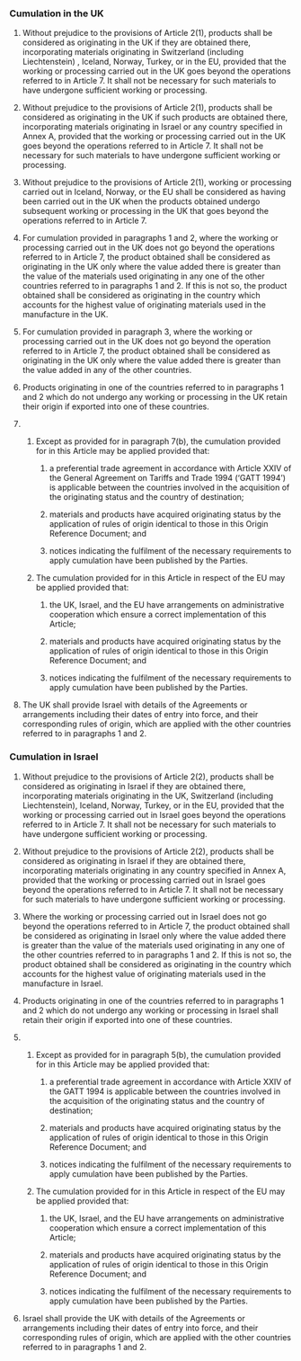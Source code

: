 ### Cumulation in the UK

1. Without prejudice to the provisions of Article 2(1), products shall be considered as originating in the UK if they are obtained there, incorporating materials originating in Switzerland (including Liechtenstein) , Iceland, Norway, Turkey, or in the EU, provided that the working or processing carried out in the UK goes beyond the operations referred to in Article 7. It shall not be necessary for such materials to have undergone sufficient working or processing.

2. Without prejudice to the provisions of Article 2(1), products shall be considered as originating in the UK if such products are obtained there, incorporating materials originating in Israel or any country specified in Annex A, provided that the working or processing carried out in the UK goes beyond the operations referred to in Article 7. It shall not be necessary for such materials to have undergone sufficient working or processing.

3. Without prejudice to the provisions of Article 2(1), working or processing carried out in Iceland, Norway, or the EU shall be considered as having been carried out in the UK when the products obtained undergo subsequent working or processing in the UK that goes beyond the operations referred to in Article 7.

4. For cumulation provided in paragraphs 1 and 2, where the working or processing carried out in the UK does not go beyond the operations referred to in Article 7, the product obtained shall be considered as originating in the UK only where the value added there is greater than the value of the materials used originating in any one of the other countries referred to in paragraphs 1 and 2. If this is not so, the product obtained shall be considered as originating in the country which accounts for the highest value of originating materials used in the manufacture in the UK.

5. For cumulation provided in paragraph 3, where the working or processing carried out in the UK does not go beyond the operation referred to in Article 7, the product obtained shall be considered as originating in the UK only where the value added there is greater than the value added in any of the other countries. 


6. Products originating in one of the countries referred to in paragraphs 1 and 2 which do not undergo any working or processing in the UK retain their origin if exported into one of these countries.

7. 
   1. Except as provided for in paragraph 7(b), the cumulation provided for in this Article may be applied provided that:

      1. a preferential trade agreement in accordance with Article XXIV of the General Agreement on Tariffs and Trade 1994 (‘GATT 1994’) is applicable between the countries involved in the acquisition of the originating status and the country of destination;

      2. materials and products have acquired originating status by the application of rules of origin identical to those in this Origin Reference Document; and

      3. notices indicating the fulfilment of the necessary requirements to apply cumulation have been published by the Parties. 

   2. The cumulation provided for in this Article in respect of the EU may be applied provided that: 

      1. the UK, Israel, and the EU have arrangements on administrative cooperation which ensure a correct implementation of this Article;

      2. materials and products have acquired originating status by the application of rules of origin identical to those in this Origin Reference Document; and

      3. notices indicating the fulfilment of the necessary requirements to apply cumulation have been published by the Parties.

8. The UK shall provide Israel with details of the Agreements or arrangements including their dates of entry into force, and their corresponding rules of origin, which are applied with the other countries referred to in paragraphs 1 and 2.

### Cumulation in Israel

1. Without prejudice to the provisions of Article 2(2), products shall be considered as originating in Israel if they are obtained there, incorporating materials originating in the UK, Switzerland (including Liechtenstein), Iceland, Norway, Turkey, or in the EU, provided that the working or processing carried out in Israel goes beyond the operations referred to in Article 7. It shall not be necessary for such materials to have undergone sufficient working or processing.

2. Without prejudice to the provisions of Article 2(2), products shall be considered as originating in Israel if they are obtained there, incorporating materials originating in any country specified in Annex A, provided that the working or processing carried out in Israel goes beyond the operations referred to in Article 7. It shall not be necessary for such materials to have undergone sufficient working or processing.

3. Where the working or processing carried out in Israel does not go beyond the operations referred to in Article 7, the product obtained shall be considered as originating in Israel only where the value added there is greater than the value of the materials used originating in any one of the other countries referred to in paragraphs 1 and 2. If this is not so, the product obtained shall be considered as originating in the country which accounts for the highest value of originating materials used in the manufacture in Israel.

4. Products originating in one of the countries referred to in paragraphs 1 and 2 which do not undergo any working or processing in Israel shall retain their origin if exported into one of these countries.

5. 
   1. Except as provided for in paragraph 5(b), the cumulation provided for in this Article may be applied provided that:

      1. a preferential trade agreement in accordance with Article XXIV of the GATT 1994 is applicable between the countries involved in the acquisition of the originating status and the country of destination;

      2. materials and products have acquired originating status by the application of rules of origin identical to those in this Origin Reference Document; and

      3. notices indicating the fulfilment of the necessary requirements to apply cumulation have been published by the Parties.

   2. The cumulation provided for in this Article in respect of the EU may be applied provided that:

      1. the UK, Israel, and the EU have arrangements on administrative cooperation which ensure a correct implementation of this Article;

      2. materials and products have acquired originating status by the application of rules of origin identical to those in this Origin Reference Document; and

      3. notices indicating the fulfilment of the necessary requirements to apply cumulation have been published by the Parties.

6. Israel shall provide the UK with details of the Agreements or arrangements including their dates of entry into force, and their corresponding rules of origin, which are applied with the other countries referred to in paragraphs 1 and 2.
